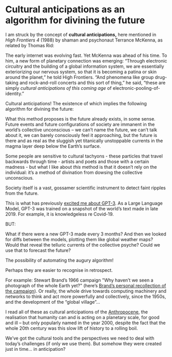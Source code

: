 # Cultural anticipations as an algorithm for divining the future

I am struck by the concept of **cultural anticipations,** here mentioned in
_High Frontiers 4_ (1988) by shaman and psychonaut Terrance McKenna, as
related by Thomas Rid:

The early internet was evolving fast. Yet McKenna was ahead of his time. To
him, a new form of planetary connection was emerging: “Through electronic
circuitry and the building of a global information system, we are essentially
exteriorizing our nervous system, so that it is becoming a patina or skin
around the planet,” he told High Frontiers. “And phenomena like group drug-
taking and rock-and-roll concerts and this sort of thing,” he said, “these are
simply _cultural anticipations of this coming age_ of electronic-pooling-of-
identity.”

Cultural anticipations! The existence of which implies the following algorithm
for divining the future:

What this method proposes is the future already exists, in some sense. Future
events and future configurations of society are immanent in the world’s
collective unconscious – we can’t name the future, we can’t talk about it, we
can barely consciously feel it approaching, but the future is there and as
real as the sluggish yet titanically unstoppable currents in the magma layer
deep below the Earth’s surface.

Some people are sensitive to cultural tachyons - these particles that travel
backwards through time - artists and poets and those with a certain madness -
but what I like about _this_ method is that it doesn’t rely on the individual:
it’s a method of divination from dowsing the collective unconscious.

Society itself is a vast, gossamer scientific instrument to detect faint
ripples from the future.

This is what has previously [excited me about
GPT-3](/home/2021/02/04/telepathy). As a Large Language Model, GPT-3 was
trained on a snapshot of the world’s text made in late 2019. For example, it
is knowledgeless re Covid-19.

BUT:

What if there were a new GPT-3 made every 3 months? And then we looked for
diffs between the models, plotting them like global weather maps? Would that
reveal the telluric currents of the collective psyche? Could we use that to
forecast the future?

The possibility of automating the augury algorithm!

Perhaps they are easier to recognise in retrospect.

For example: Stewart Brand’s 1966 campaign "Why haven’t we seen a photograph
of the whole Earth yet?" (here’s [Brand’s personal recollection of the
campaign](http://sb.longnow.org/SB_homepage/WholeEarth_buton.html)). Or
really, the whole drive towards computing machinery and networks to think and
act more powerfully and collectively, since the 1950s, and the development of
the “global village”…

I read all of these as cultural anticipations of the
[Anthropocene](https://en.wikipedia.org/wiki/Anthropocene), the realisation
that humanity can and is acting on a planetary scale, for good and ill – but
only popularly named in the year 2000, despite the fact that the whole 20th
century was this slow lift of history to a rolling boil.

We’ve got the cultural tools and the perspectives we need to deal with today’s
challenges (if only we use them). But somehow they were created just in time…
in anticipation?
